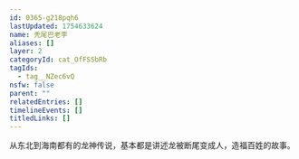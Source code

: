 ```yaml
---
id: 0365-g218pqh6
lastUpdated: 1754633624
name: 秃尾巴老李
aliases: []
layer: 2
categoryId: cat_OfFSSbRb
tagIds:
  - tag__NZec6vQ
nsfw: false
parent: ""
relatedEntries: []
timelineEvents: []
titledLinks: []
---
```


从东北到海南都有的龙神传说，基本都是讲述龙被断尾变成人，造福百姓的故事。